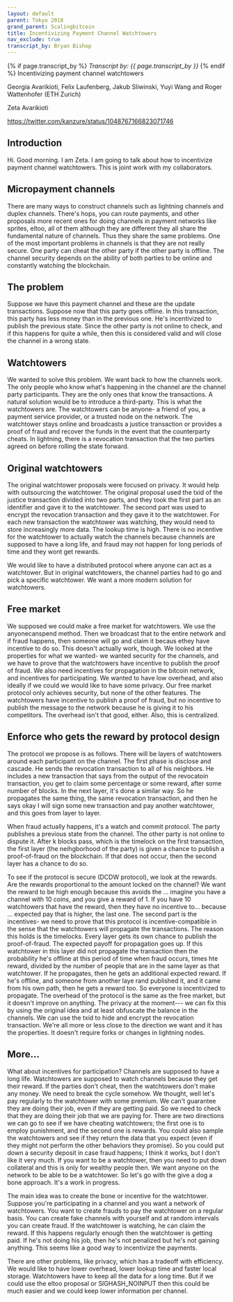 ```yaml
---
layout: default
parent: Tokyo 2018
grand_parent: Scalingbitcoin
title: Incentivizing Payment Channel Watchtowers
nav_exclude: true
transcript_by: Bryan Bishop
---
```


{% if page.transcript_by %} <i>Transcript by:
{{ page.transcript_by }}</i> {% endif %} Incentivizing payment channel
watchtowers

Georgia Avarikioti, Felix Laufenberg, Jakub Sliwinski, Yuyi Wang and
Roger Wattenhofer (ETH Zurich)

Zeta Avarikioti

<https://twitter.com/kanzure/status/1048767166823071746>

## Introduction

Hi. Good morning. I am Zeta. I am going to talk about how to incentivize
payment channel watchtowers. This is joint work with my collaborators.

## Micropayment channels

There are many ways to construct channels such as lightning channels and
duplex channels. There's hops, you can route payments, and other
proposals more recent ones for doing channels in payment networks like
sprites, eltoo, all of them although they are different they all share
the fundamental nature of channels. Thus they share the same problems.
One of the most important problems in channels is that they are not
really secure. One party can cheat the other party if the other party is
offline. The channel security depends on the ability of both parties to
be online and constantly watching the blockchain.

## The problem

Suppose we have this payment channel and these are the update
transactions. Suppose now that this party goes offline. In this
transaction, this party has less money than in the previous one. He's
incentivized to publish the previous state. Since the other party is not
online to check, and if this happens for quite a while, then this is
considered valid and will close the channel in a wrong state.

## Watchtowers

We wanted to solve this problem. We want back to how the channels work.
The only people who know what's happening in the channel are the channel
party participants. They are the only ones that know the transactions. A
natural solution would be to introduce a third-party. This is what the
watchtowers are. The watchtowers can be anyone- a friend of you, a
payment service provider, or a trusted node on the network. The
watchtower stays online and broadcasts a justice transaction or provides
a proof of fraud and recover the funds in the event that the
counterparty cheats. In lightning, there is a revocation transaction
that the two parties agreed on before rolling the state forward.

## Original watchtowers

The original watchtower proposals were focused on privacy. It would help
with outsourcing the watchtower. The original proposal used the txid of
the justice transaction divided into two parts, and they took the first
part as an identifier and gave it to the watchtower. The second part was
used to encrypt the revocation transaction and they gave it to the
watchtower. For each new transaction the watchtower was watching, they
would need to store increasingly more data. The lookup time is high.
There is no incentive for the watchtower to actually watch the channels
because channels are supposed to have a long life, and fraud may not
happen for long periods of time and they wont get rewards.

We would like to have a distributed protocol where anyone can act as a
watchtower. But in original watchtowers, the channel parties had to go
and pick a specific watchtower. We want a more modern solution for
watchtowers.

## Free market

We supposed we could make a free market for watchtowers. We use the
anyonecanspend method. Then we broadcast that to the entire network and
if fraud happens, then someone will go and claim it becaus ethey have
incentive to do so. This doesn't actually work, though. We looked at the
properties for what we wanted- we wanted security for the channels, and
we have to prove that the watchtowers have incentive to publish the
proof of fraud. We also need incentives for propagation in the bitcoin
network, and incentives for participating. We wanted to have low
overhead, and also ideally if we could we would like to have some
privacy. Our free market protocol only achieves security, but none of
the other features. The watchtowers have incentive to publish a proof of
fraud, but no incentive to publish the message to the network because he
is giving it to his competitors. The overhead isn't that good, either.
Also, this is centralized.

## Enforce who gets the reward by protocol design

The protocol we propose is as follows. There will be layers of
watchtowers around each participant on the channel. The first phase is
disclose and cascade. He sends the revocation transaction to all of his
neighbors. He includes a new transaction that says from the output of
the revocatoin transaction, you get to claim some percentage or some
reward, after some number of blocks. In the next layer, it's done a
similar way. So he propagates the same thing, the same revocation
transaction, and then he says okay I will sign some new transaction and
pay another watchtower, and this goes from layer to layer.

When fraud actually happens, it's a watch and commit protocol. The party
publishes a previous state from the channel. The other party is not
online to dispute it. After k blocks pass, which is the timelock on the
first transaction, the first layer (the neihgborhood of the party) is
given a chance to publish a proof-of-fraud on the blockchain. If that
does not occur, then the second layer has a chance to do so.

To see if the protocol is secure (DCDW protocol), we look at the
rewards. Are the rewards proportional to the amount locked on the
channel? We want the reward to be high enough because this avoids the
... imagine you have a channel with 10 coins, and you give a reward
of 1. If you have 10 watchtowers that have the reward, then they have no
incentive to... because ... expected pay that is higher, the last one.
The second part is the incentives- we need to prove that this protocol
is incentive-compatible in the sense that the watchtowers will propagate
the transactions. The reason this holds is the timelocks. Every layer
gets its own chance to publish the proof-of-fraud. The expected payoff
for propagation goes up. If this watchtower in this layer did not
propagate the transaction then the probability he's offline at this
period of time when fraud occurs, times hte reward, divided by the
number of people that are in the same layer as that watchtower. If he
propagates, then he gets an additional expected reward. If he's offline,
and someone from another laye rand published it, and it came from his
own path, then he gets a reward too. So everyone is incentivized to
propagate. The overhead of the protocol is the same as the free market,
but it doesn't improve on anything. The privacy at the moment--- we can
fix this by using the original idea and at least obfuscate the balance
in the channels. We can use the txid to hide and encrypt the revocation
transaction. We're all more or less close to the direction we want and
it has the properties. It doesn't require forks or changes in lightning
nodes.

## More...

What about incentives for participation? Channels are supposed to have a
long life. Watchtowers are supposed to watch channels because they get
their reward. If the parties don't cheat, then the watchtowers don't
make any money. We need to break the cycle somehow. We thought, well
let's pay regularly to the watchtower with some premium. We can't
guarantee they are doing their job, even if they are getting paid. So we
need to check that they are doing their job that we are paying for.
There are two directions we can go to see if we have cheating
watchtowers; the first one is to employ punishment, and the second one
is rewards. You could also sample the watchtowers and see if they return
the data that you expect (even if they might not perform the other
behaviors they promise). So you could put down a security deposit in
case fraud happens; I think it works, but I don't like it very much. If
you want to be a watchtower, then you need to put down collateral and
this is only for wealthy people then. We want anyone on the network to
be able to be a watchtower. So let's go with the give a dog a bone
approach. It's a work in progress.

The main idea was to create the bone or incentive for the watchtower.
Suppose you're participating in a channel and you want a network of
watchtowers. You want to create frauds to pay the watchtower on a
regular basis. You can create fake channels with yourself and at random
intervals you can create fraud. If the watchtower is watching, he can
claim the reward. If this happens regularly enough then the watchtower
is getting paid. If he's not doing his job, then he's not penalized but
he's not gaining anything. This seems like a good way to incentivize the
payments.

There are other problems, like privacy, which has a tradeoff with
efficiency. We would like to have lower overhead, lower lookup time and
faster local storage. Watchtowers have to keep all the data for a long
time. But if we could use the eltoo proposal or SIGHASH_NOINPUT then
this could be much easier and we could keep lower information per
channel.
